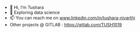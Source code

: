 - 👋 Hi, I’m Tushara
- 👀 Exploring data science
- 📫 You can reach me on www.linkedin.com/in/tushara-nivarthi
- Other projects @ GITLAB : https://gitlab.com/TUSH1019

<!---
tushara19/tushara19 is a ✨ special ✨ repository because its `README.md` (this file) appears on your GitHub profile.
You can click the Preview link to take a look at your changes.
--->
